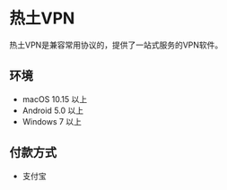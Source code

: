 # 热土VPN

热土VPN是兼容常用协议的，提供了一站式服务的VPN软件。

## 环境
- macOS 10.15 以上
- Android 5.0 以上
- Windows 7 以上

## 付款方式
- 支付宝

